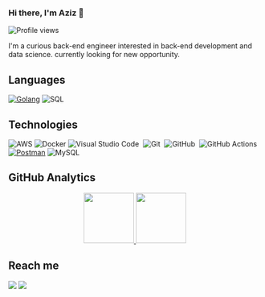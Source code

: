 ### Hi there, I'm Aziz 👋

![Profile views](https://gpvc.arturio.dev/aziz-wahyudin)

I'm a curious back-end engineer interested in back-end development and data science. currently looking for new opportunity.

## Languages

[![Golang](https://img.shields.io/badge/-Golang-00ADD8?style=flat&logo=go&logoColor=white)]()
![SQL](https://img.shields.io/badge/-SQL-000?&logo=MySQL)

## Technologies

![AWS](https://img.shields.io/badge/-AWS-000?&logo=Amazon-AWS&logoColor=F90)
![Docker](https://img.shields.io/badge/-Docker-000?&logo=Docker)
![Visual Studio Code](https://img.shields.io/badge/-Visual%20Studio%20Code-05122A?style=flat&logo=visual-studio-code&logoColor=007ACC)&nbsp;
![Git](https://img.shields.io/badge/-Git-05122A?style=flat&logo=git)&nbsp;
![GitHub](https://img.shields.io/badge/-GitHub-05122A?style=flat&logo=github)&nbsp;
![GitHub Actions](https://img.shields.io/badge/-GitHub_Action-000?style=flat&logo=githubactions)&nbsp;
[![Postman](https://img.shields.io/badge/Postman-FF6C37?style=flat&logo=Postman&logoColor=white)]()
![MySQL](https://img.shields.io/badge/MySQL-00000F?style=flat&logo=mysql&logoColor=white)

## GitHub Analytics

<p align="center">
<a href="https://github.com/AVS1508">
  <img height="100em" src="https://github-readme-stats-eight-theta.vercel.app/api?username=aziz-wahyudin&show_icons=true&theme=dracula&include_all_commits=true&count_private=true"/>
  <img height="100em" src="https://github-readme-stats-eight-theta.vercel.app/api/top-langs/?username=aziz-wahyudin&layout=compact&langs_count=8&theme=dracula"/>
</a>
</p>

## Reach me

[![](https://img.shields.io/badge/LinkedIn-0077B5?style=flat&logo=linkedin&logoColor=white)](https://www.linkedin.com/in/azizwahyudin/)
[![](https://img.shields.io/badge/Email-D14836?style=flat&logo=gmail&logoColor=white)](mailto:azizw@duck.com)

